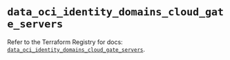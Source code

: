 # `data_oci_identity_domains_cloud_gate_servers`

Refer to the Terraform Registry for docs: [`data_oci_identity_domains_cloud_gate_servers`](https://registry.terraform.io/providers/oracle/oci/6.18.0/docs/data-sources/identity_domains_cloud_gate_servers).
